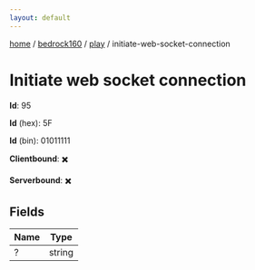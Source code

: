 ```yaml
---
layout: default
---
```


[home](/)  /  [bedrock160](/protocol/bedrock160)  /  [play](/protocol/bedrock160/play)  /  initiate-web-socket-connection

# Initiate web socket connection

**Id**: 95

**Id** (hex): 5F

**Id** (bin): 01011111

**Clientbound**: ✖️

**Serverbound**: ✖️

## Fields

Name | Type
---|---
? | string
